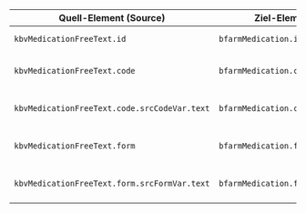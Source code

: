 | Quell-Element (Source) | Ziel-Element (Target) | Beschreibung |
|------------------------|-----------------------|--------------|
| `kbvMedicationFreeText.id` | `bfarmMedication.id` | Copies the Medication Id |
| `kbvMedicationFreeText.code` | `bfarmMedication.code` | Copies the Medication Code |
| `kbvMedicationFreeText.code.srcCodeVar.text` | `bfarmMedication.code.tgtCodeVar.text` | Copies the Medication Code Text |
| `kbvMedicationFreeText.form` | `bfarmMedication.form` | Copies the Medication Form |
| `kbvMedicationFreeText.form.srcFormVar.text` | `bfarmMedication.form.tgtFormVar.text` | Copies the Medication form Text |
